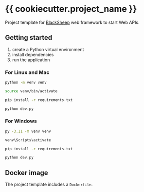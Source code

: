 # {{ cookiecutter.project_name }}
Project template for [BlackSheep](https://github.com/Neoteroi/BlackSheep)
web framework to start Web APIs.

## Getting started

1. create a Python virtual environment
2. install dependencies
3. run the application

### For Linux and Mac

```bash
python -m venv venv

source venv/bin/activate

pip install -r requirements.txt

python dev.py
```

### For Windows

```bash
py -3.11 -m venv venv

venv\Scripts\activate

pip install -r requirements.txt

python dev.py
```

## Docker image

The project template includes a `Dockerfile`.
